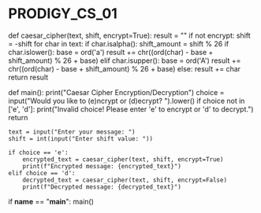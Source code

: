 # PRODIGY_CS_01
def caesar_cipher(text, shift, encrypt=True):
    result = ""
    if not encrypt:
        shift = -shift
    for char in text:
        if char.isalpha():
            shift_amount = shift % 26
            if char.islower():
                base = ord('a')
                result += chr((ord(char) - base + shift_amount) % 26 + base)
            elif char.isupper():
                base = ord('A')
                result += chr((ord(char) - base + shift_amount) % 26 + base)
        else:
            result += char
    return result

def main():
    print("Caesar Cipher Encryption/Decryption")
    choice = input("Would you like to (e)ncrypt or (d)ecrypt? ").lower()
    if choice not in ['e', 'd']:
        print("Invalid choice! Please enter 'e' to encrypt or 'd' to decrypt.")
        return
    
    text = input("Enter your message: ")
    shift = int(input("Enter shift value: "))
    
    if choice == 'e':
        encrypted_text = caesar_cipher(text, shift, encrypt=True)
        print(f"Encrypted message: {encrypted_text}")
    elif choice == 'd':
        decrypted_text = caesar_cipher(text, shift, encrypt=False)
        print(f"Decrypted message: {decrypted_text}")

if __name__ == "__main__":
    main()
